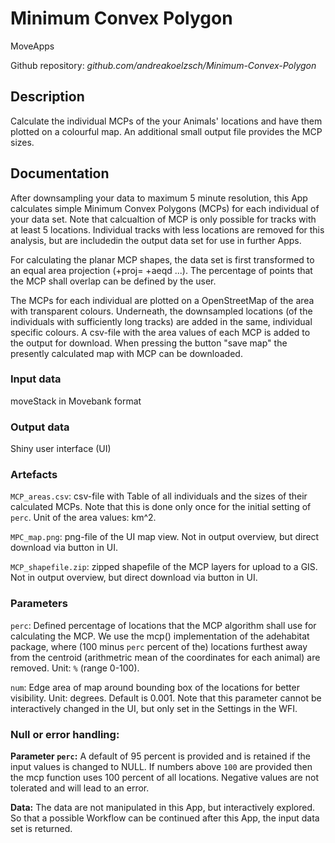 # Minimum Convex Polygon

MoveApps

Github repository: *github.com/andreakoelzsch/Minimum-Convex-Polygon*


## Description
Calculate the individual MCPs of the your Animals' locations and have them plotted on a colourful map. An additional small output file provides the MCP sizes.

## Documentation
After downsampling your data to maximum 5 minute resolution, this App calculates simple Minimum Convex Polygons (MCPs) for each individual of your data set. Note that calcualtion of MCP is only possible for tracks with at least 5 locations. Individual tracks with less locations are removed for this analysis, but are includedin the output data set for use in further Apps.

For calculating the planar MCP shapes, the data set is first transformed to an equal area projection (+proj= +aeqd ...). The percentage of points that the MCP shall overlap can be defined by the user.

The MCPs for each individual are plotted on a OpenStreetMap of the area with transparent colours. Underneath, the downsampled locations (of the individuals with sufficiently long tracks) are added in the same, individual specific colours. A csv-file with the area values of each MCP is added to the output for download. When pressing the button "save map" the presently calculated map with MCP can be downloaded.

### Input data
moveStack in Movebank format

### Output data
Shiny user interface (UI)

### Artefacts
`MCP_areas.csv`: csv-file with Table of all individuals and the sizes of their calculated MCPs. Note that this is done only once for the initial setting of `perc`. Unit of the area values: km^2.

`MPC_map.png`: png-file of the UI map view. Not in output overview, but direct download via button in UI.

`MCP_shapefile.zip`: zipped shapefile of the MCP layers for upload to a GIS. Not in output overview, but direct download via button in UI.

### Parameters 
`perc`: Defined percentage of locations that the MCP algorithm shall use for calculating the MCP. We use the mcp() implementation of the adehabitat package, where (100 minus `perc` percent of the) locations furthest away from the centroid (arithmetric mean of the coordinates for each animal) are removed. Unit: `%` (range 0-100).

`num`: Edge area of map around bounding box of the locations for better visibility. Unit: degrees. Default is 0.001. Note that this parameter cannot be interactively changed in the UI, but only set in the Settings in the WFI.

### Null or error handling:
**Parameter `perc`:** A default of 95 percent is provided and is retained if the input values is changed to NULL. If numbers above `100` are provided then the mcp function uses 100 percent of all locations. Negative values are not tolerated and will lead to an error.

**Data:** The data are not manipulated in this App, but interactively explored. So that a possible Workflow can be continued after this App, the input data set is returned.
